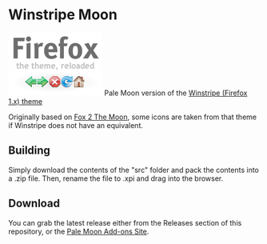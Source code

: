 # Winstripe Moon
![Preview](https://github.com/libertyernie/winstripe-moon/blob/master/src/preview.png)
Pale Moon version of the [Winstripe (Firefox 1.x) theme](http://kmgerich.com/2006/08/05/firefox-1x-classic-themes-available/)

Originally based on [Fox 2 The Moon](https://github.com/Lootyhoof/fox2themoon), some icons are taken from that theme if Winstripe does not have an equivalent.

## Building
Simply download the contents of the "src" folder  and pack the contents into a .zip file. Then, rename the file to .xpi and drag into the browser.

## Download
You can grab the latest release either from the Releases section of this repository, or the [Pale Moon Add-ons Site](https://addons.palemoon.org/addon/winstripe-moon/).